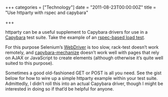 +++
categories = ["Technology"]
date = "2011-08-23T00:00:00Z"
title = "Use httparty with rspec and capybara"

+++

<p>httparty can be a useful supplement to Capybara drivers for use in a <a href="https://github.com/jnicklas/capybara">Capybara</a> test suite. Take the example of an <a href="http://dzello.com/easiest-possible-rspec-performance-test-w-sce">rspec-based load test</a>.</p>

<p>For this purpose Selenium&rsquo;s <a href="http://rubygems.org/gems/selenium-webdriver">WebDriver</a> is too slow, rack-test doesn&rsquo;t work remotely, and <a href="https://github.com/jeroenvandijk/capybara-mechanize">capybara-mechanize</a> doesn&rsquo;t work well with pages that rely on AJAX or JavaScript to create elements (although otherwise it&rsquo;s quite well suited to this purpose).</p>

<p>Sometimes a good old-fashioned GET or POST is all you need. See the gist below for how to wire up a simple httparty example within your test suite. Admittedly, I didn&rsquo;t roll this into an actual Capybara driver, though I might be interested in doing so if that&rsquo;d be helpful for anyone.</p>

<p><script src="https://gist.github.com/1166060.js"></script></p>
